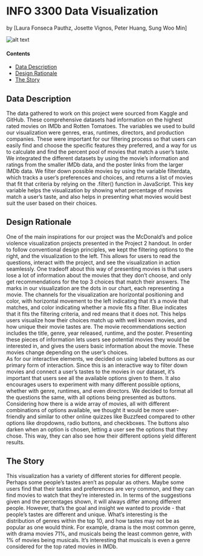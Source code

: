 # INFO 3300 Data Visualization
by [Laura Fonseca Pauthz, Josette Vignos, Peter Huang, Sung Woo Min]

![alt text](https://github.com/sw-min/movie-recommendations/blob/main/preview.png?raw=true)

#### Contents
  - [Data Description](#Data-Description)
  - [Design Rationale](#design-rationale)
  - [The Story](#the-story)

## Data Description
The data gathered to work on this project were sourced from Kaggle and GitHub. These comprehensive datasets had information on the highest rated movies on IMDb and Rotten Tomatoes. The variables we used to build our visualization were genres, eras, runtimes, directors, and production companies. These were important for our filtering process so that users can easily find and choose the specific features they preferred, and a way for us to calculate and find the percent pool of movies that match a user’s taste. We integrated the different datasets by using the movie’s information and ratings from the smaller IMDb data, and the poster links from the larger IMDb data. We filter down possible movies by using the variable filterdata, which tracks a user’s preferences and choices, and returns a list of movies that fit that criteria by relying on the .filter() function in JavaScript. This key variable helps the visualization by showing what percentage of movies match a user’s taste, and also helps in presenting what movies would best suit the user based on their choices.


## Design Rationale
One of the main inspirations for our project was the McDonald’s and police violence visualization projects presented in the Project 2 handout. In order to follow conventional design principles, we kept the filtering options to the right, and the visualization to the left. This allows for users to read the questions, interact with the project, and see the visualization in action seamlessly. One tradeoff about this way of presenting movies is that users lose a lot of information about the movies that they don’t choose, and only get recommendations for the top 3 choices that match their answers. The marks in our visualization are the dots in our chart, each representing a movie. The channels for the visualization are horizontal positioning and color, with horizontal movement to the left indicating that it’s a movie that matches, and color indicating whether a movie fits a filter. Blue indicates that it fits the filtering criteria, and red means that it does not. This helps users visualize how their choices match up with well known movies, and how unique their movie tastes are. The movie recommendations section includes the title, genre, year released, runtime, and the poster. Presenting these pieces of information lets users see potential movies they would be interested in, and gives the users basic information about the movie. These movies change depending on the user’s choices.
<br/>
As for our interactive elements, we decided on using labeled buttons as our primary form of interaction. Since this is an interactive way to filter down movies and connect a user’s tastes to the movies in our dataset, it’s important that users see all the available options given to them. It also encourages users to experiment with many different possible options, whether with genre, runtimes, and even directors. We decided to format all the questions the same, with all options being presented as buttons. Considering how there is a wide array of movies, all with different combinations of options available, we thought it would be more user-friendly and similar to other online quizzes like Buzzfeed compared to other options like dropdowns, radio buttons, and checkboxes. The buttons also darken when an option is chosen, letting a user see the options that they chose. This way, they can also see how their different options yield different results. 


## The Story

This visualization has a variety of different stories for different people. Perhaps some people’s tastes aren’t as popular as others. Maybe some users find that their tastes and preferences are very common, and they can find movies to watch that they’re interested in. In terms of the suggestions given and the percentages shown, it will always differ among different people. However, that’s the goal and insight we wanted to provide - that people’s tastes are different and unique. What’s interesting is the distribution of genres within the top 10, and how tastes may not be as popular as one would think. For example, drama is the most common genre, with drama movies 71%, and musicals being the least common genre, with 1% of movies being musicals. It’s interesting that musicals is even a genre considered for the top rated movies in IMDb.